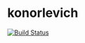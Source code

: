 # konorlevich
[![Build Status](https://travis-ci.org/konorlevich/konorlevich.svg?branch=master)](https://travis-ci.org/konorlevich/konorlevich)
